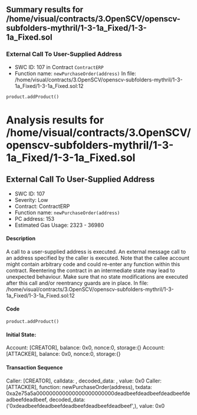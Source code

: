 ## Summary results for /home/visual/contracts/3.OpenSCV/openscv-subfolders-mythril/1-3-1a_Fixed/1-3-1a_Fixed.sol
### External Call To User-Supplied Address
- SWC ID: 107 in Contract `ContractERP`
- Function name: `newPurchaseOrder(address)`
In file: /home/visual/contracts/3.OpenSCV/openscv-subfolders-mythril/1-3-1a_Fixed/1-3-1a_Fixed.sol:12
```
product.addProduct()
```
# Analysis results for /home/visual/contracts/3.OpenSCV/openscv-subfolders-mythril/1-3-1a_Fixed/1-3-1a_Fixed.sol

## External Call To User-Supplied Address
- SWC ID: 107
- Severity: Low
- Contract: ContractERP
- Function name: `newPurchaseOrder(address)`
- PC address: 153
- Estimated Gas Usage: 2323 - 36980

#### Description

A call to a user-supplied address is executed.
An external message call to an address specified by the caller is executed. Note that the callee account might contain arbitrary code and could re-enter any function within this contract. Reentering the contract in an intermediate state may lead to unexpected behaviour. Make sure that no state modifications are executed after this call and/or reentrancy guards are in place.
In file: /home/visual/contracts/3.OpenSCV/openscv-subfolders-mythril/1-3-1a_Fixed/1-3-1a_Fixed.sol:12

#### Code

```
product.addProduct()
```

#### Initial State:

Account: [CREATOR], balance: 0x0, nonce:0, storage:{}
Account: [ATTACKER], balance: 0x0, nonce:0, storage:{}

#### Transaction Sequence

Caller: [CREATOR], calldata: , decoded_data: , value: 0x0
Caller: [ATTACKER], function: newPurchaseOrder(address), txdata: 0xa2e75a5a000000000000000000000000deadbeefdeadbeefdeadbeefdeadbeefdeadbeef, decoded_data: ('0xdeadbeefdeadbeefdeadbeefdeadbeefdeadbeef',), value: 0x0


